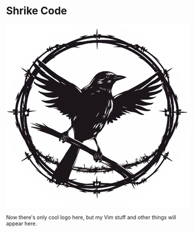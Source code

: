 # Shrike Code

![ShrikeCode Logo](https://raw.githubusercontent.com/shrikecode/.github/main/profile/shrike500.png)

Now there's only cool logo here, but my Vim stuff and other things will appear here.
